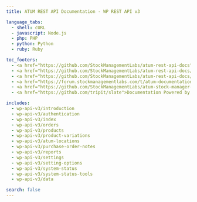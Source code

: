 ```yaml
---
title: ATUM REST API Documentation - WP REST API v3

language_tabs:
  - shell: cURL
  - javascript: Node.js
  - php: PHP
  - python: Python
  - ruby: Ruby

toc_footers:
  - <a href="https://github.com/StockManagementLabs/atum-rest-api-docs">Contributing to ATUM REST API Docs</a>
  - <a href="https://github.com/StockManagementLabs/atum-rest-api-docs/tree/master/includes/api">REST API Source on GitHub</a>
  - <a href="https://github.com/StockManagementLabs/atum-rest-api-docs/issues?labels=API&amp;page=1&amp;state=open">REST API Issues</a>
  - <a href="https://forum.stockmanagementlabs.com/t/atum-documentation">ATUM Documentation</a>
  - <a href="https://github.com/StockManagementLabs/atum-stock-manager-for-woocommerce">ATUM Repository</a>
  - <a href="https://github.com/tripit/slate">Documentation Powered by Slate</a>

includes:
  - wp-api-v3/introduction
  - wp-api-v3/authentication
  - wp-api-v3/index
  - wp-api-v3/orders
  - wp-api-v3/products
  - wp-api-v3/product-variations  
  - wp-api-v3/atum-locations  
  - wp-api-v3/purchase-order-notes 
  - wp-api-v3/reports 
  - wp-api-v3/settings
  - wp-api-v3/setting-options  
  - wp-api-v3/system-status
  - wp-api-v3/system-status-tools
  - wp-api-v3/data

search: false
---
```

